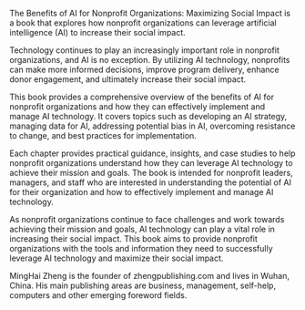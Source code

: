 

The Benefits of AI for Nonprofit Organizations: Maximizing Social Impact is a book that explores how nonprofit organizations can leverage artificial intelligence (AI) to increase their social impact.

Technology continues to play an increasingly important role in nonprofit organizations, and AI is no exception. By utilizing AI technology, nonprofits can make more informed decisions, improve program delivery, enhance donor engagement, and ultimately increase their social impact.

This book provides a comprehensive overview of the benefits of AI for nonprofit organizations and how they can effectively implement and manage AI technology. It covers topics such as developing an AI strategy, managing data for AI, addressing potential bias in AI, overcoming resistance to change, and best practices for implementation.

Each chapter provides practical guidance, insights, and case studies to help nonprofit organizations understand how they can leverage AI technology to achieve their mission and goals. The book is intended for nonprofit leaders, managers, and staff who are interested in understanding the potential of AI for their organization and how to effectively implement and manage AI technology.

As nonprofit organizations continue to face challenges and work towards achieving their mission and goals, AI technology can play a vital role in increasing their social impact. This book aims to provide nonprofit organizations with the tools and information they need to successfully leverage AI technology and maximize their social impact.

MingHai Zheng is the founder of zhengpublishing.com and lives in Wuhan, China. His main publishing areas are business, management, self-help, computers and other emerging foreword fields.
